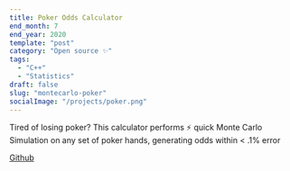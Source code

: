 ```yaml
---
title: Poker Odds Calculator
end_month: 7
end_year: 2020
template: "post"
category: "Open source ✨"
tags:
  - "C++"
  - "Statistics"
draft: false
slug: "montecarlo-poker"
socialImage: "/projects/poker.png"
---
```

Tired of losing poker? This calculator performs ⚡ quick Monte Carlo Simulation on any set of poker hands, generating odds within < .1% error

[Github](https://github.com/vlin02/MonteCarlo-Poker)